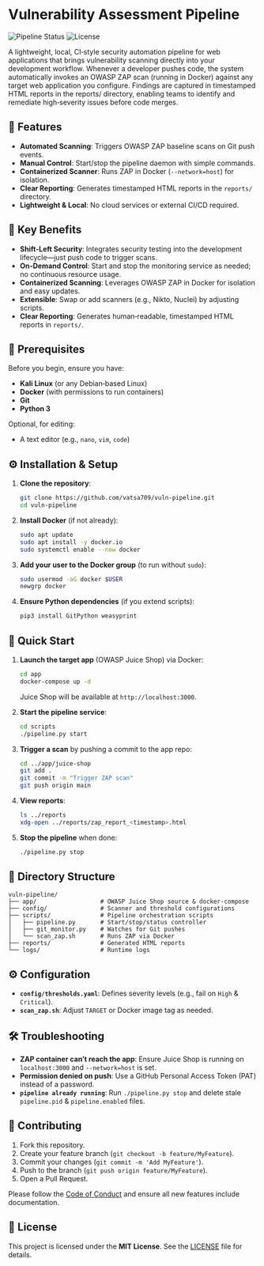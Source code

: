 # Vulnerability Assessment Pipeline

![Pipeline Status](https://img.shields.io/badge/status-beta-blue)
![License](https://img.shields.io/badge/license-MIT-lightgrey)

A lightweight, local, CI‑style security automation pipeline for web applications that brings vulnerability scanning directly into your development workflow. Whenever a developer pushes code, the system automatically invokes an OWASP ZAP scan (running in Docker) against any target web application you configure. Findings are captured in timestamped HTML reports in the reports/ directory, enabling teams to identify and remediate high‑severity issues before code merges.

## 🚀 Features

* **Automated Scanning**: Triggers OWASP ZAP baseline scans on Git push events.
* **Manual Control**: Start/stop the pipeline daemon with simple commands.
* **Containerized Scanner**: Runs ZAP in Docker (`--network=host`) for isolation.
* **Clear Reporting**: Generates timestamped HTML reports in the `reports/` directory.
* **Lightweight & Local**: No cloud services or external CI/CD required.

## 🚀 Key Benefits

* **Shift‑Left Security**: Integrates security testing into the development lifecycle—just push code to trigger scans.
* **On‑Demand Control**: Start and stop the monitoring service as needed; no continuous resource usage.
* **Containerized Scanning**: Leverages OWASP ZAP in Docker for isolation and easy updates.
* **Extensible**: Swap or add scanners (e.g., Nikto, Nuclei) by adjusting scripts.
* **Clear Reporting**: Generates human‑readable, timestamped HTML reports in `reports/`.

## 🧰 Prerequisites

Before you begin, ensure you have:

* **Kali Linux** (or any Debian‑based Linux)
* **Docker** (with permissions to run containers)
* **Git**
* **Python 3**

Optional, for editing:

* A text editor (e.g., `nano`, `vim`, `code`)

## ⚙️ Installation & Setup

1. **Clone the repository**:

   ```bash
   git clone https://github.com/vatsa709/vuln-pipeline.git
   cd vuln-pipeline
   ```

2. **Install Docker** (if not already):

   ```bash
   sudo apt update
   sudo apt install -y docker.io
   sudo systemctl enable --now docker
   ```

3. **Add your user to the Docker group** (to run without `sudo`):

   ```bash
   sudo usermod -aG docker $USER
   newgrp docker
   ```

4. **Ensure Python dependencies** (if you extend scripts):

   ```bash
   pip3 install GitPython weasyprint
   ```

## 🏁 Quick Start

1. **Launch the target app** (OWASP Juice Shop) via Docker:

   ```bash
   cd app
   docker-compose up -d
   ```

   Juice Shop will be available at `http://localhost:3000`.

2. **Start the pipeline service**:

   ```bash
   cd scripts
   ./pipeline.py start
   ```

3. **Trigger a scan** by pushing a commit to the app repo:

   ```bash
   cd ../app/juice-shop
   git add .
   git commit -m "Trigger ZAP scan"
   git push origin main
   ```

4. **View reports**:

   ```bash
   ls ../reports
   xdg-open ../reports/zap_report_<timestamp>.html
   ```

5. **Stop the pipeline** when done:

   ```bash
   ./pipeline.py stop
   ```

## 📂 Directory Structure

```
vuln-pipeline/
├── app/                  # OWASP Juice Shop source & docker-compose
├── config/               # Scanner and threshold configurations
├── scripts/              # Pipeline orchestration scripts
│   ├── pipeline.py       # Start/stop/status controller
│   ├── git_monitor.py    # Watches for Git pushes
│   └── scan_zap.sh       # Runs ZAP via Docker
├── reports/              # Generated HTML reports
└── logs/                 # Runtime logs
```

## ⚙️ Configuration

* **`config/thresholds.yaml`**: Defines severity levels (e.g., fail on `High` & `Critical`).
* **`scan_zap.sh`**: Adjust `TARGET` or Docker image tag as needed.

## 🛠 Troubleshooting

* **ZAP container can’t reach the app**: Ensure Juice Shop is running on `localhost:3000` and `--network=host` is set.
* **Permission denied on push**: Use a GitHub Personal Access Token (PAT) instead of a password.
* **`pipeline already running`**: Run `./pipeline.py stop` and delete stale `pipeline.pid` & `pipeline.enabled` files.

## 🤝 Contributing

1. Fork this repository.
2. Create your feature branch (`git checkout -b feature/MyFeature`).
3. Commit your changes (`git commit -m 'Add MyFeature'`).
4. Push to the branch (`git push origin feature/MyFeature`).
5. Open a Pull Request.

Please follow the [Code of Conduct](CODE_OF_CONDUCT.md) and ensure all new features include documentation.

## 📜 License

This project is licensed under the **MIT License**. See the [LICENSE](LICENSE) file for details.
